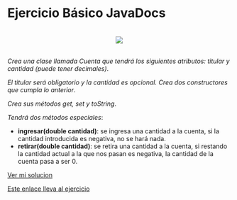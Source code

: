 
# Ejercicio Básico JavaDocs

</br>

  <div align="center">
    <img src="https://miro.medium.com/max/1400/1*y9iMXnP4Dee7RB3YC_kHig.png" />
  </div>

  </br>

  _Crea una clase llamada Cuenta que tendrá los siguientes atributos: titular y cantidad (puede tener decimales)_.

  _El titular será obligatorio y la cantidad es opcional. Crea dos constructores que cumpla lo anterior_.

  _Crea sus métodos get, set y toString_.

  _Tendrá dos métodos especiales_:
  - __ingresar(double cantidad)__: se ingresa una cantidad a la cuenta, si la cantidad introducida es negativa, no se hará nada.
  - __retirar(double cantidad)__: se retira una cantidad a la cuenta, si restando la cantidad actual a la que nos pasan es negativa, la cantidad de la cuenta pasa a ser 0.

</div>

[Ver mi solucion](./Cuenta/Cuenta.java)

[Este enlace lleva al ejercicio](https://github.com/jpexposito/docencia/blob/master/ETS/DOCUMENTACION/JAVA-DOC/ejercicios/ejercicioI.md)
